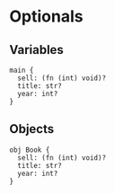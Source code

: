 # Optionals

## Variables
```the
main {
  sell: (fn (int) void)?
  title: str?
  year: int?
}
```

## Objects
```the
obj Book {
  sell: (fn (int) void)?
  title: str?
  year: int?
}
```
